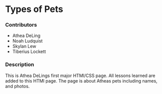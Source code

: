 # Types of Pets
### Contributors
  * Athea DeLing
  * Noah Ludquist
  * Skylan Lew
  * Tiberius Lockett
### Description
  This is Athea DeLings first major HTMl/CSS page. All lessons learned are added to this HTMl page. The page is about Atheas pets including names, and photos.
 ### 